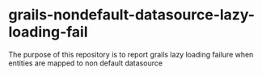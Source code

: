 # grails-nondefault-datasource-lazy-loading-fail
The purpose of this repository is to report grails lazy loading failure when entities are mapped to non default datasource
